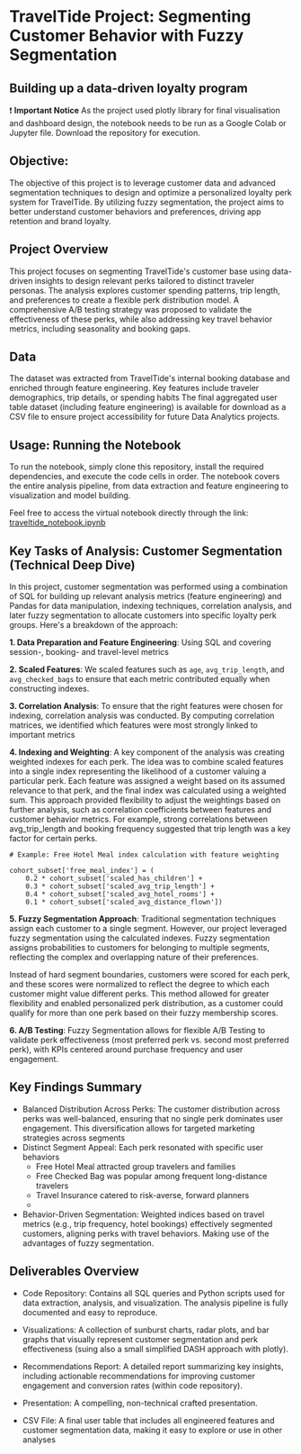 # TravelTide Project: Segmenting Customer Behavior with Fuzzy Segmentation 
## Building up a data-driven loyalty program

❗ **Important Notice**
As the project used plotly library for final visualisation and dashboard design, the notebook needs to be run as a Google Colab or Jupyter file.  Download the repository for execution.



## Objective:
The objective of this project is to leverage customer data and advanced segmentation techniques to design and optimize a personalized loyalty perk system for TravelTide. By utilizing fuzzy segmentation, the project aims to better understand customer behaviors and preferences, driving app retention and brand loyalty. 

## Project Overview
This project focuses on segmenting TravelTide's customer base using data-driven insights to design relevant perks tailored to distinct traveler personas. The analysis explores customer spending patterns, trip length, and preferences to create a flexible perk distribution model. A comprehensive A/B testing strategy was proposed to validate the effectiveness of these perks, while also addressing key travel behavior metrics, including seasonality and booking gaps. 

## Data
The dataset was extracted from TravelTide's internal booking database and enriched through feature engineering. Key features include traveler demographics, trip details, or spending habits The final aggregated user table dataset (including feature engineering) is available for download as a CSV file to ensure project accessibility for future Data Analytics projects.

## Usage: Running the Notebook
To run the notebook, simply clone this repository, install the required dependencies, and execute the code cells in order. The notebook covers the entire analysis pipeline, from data extraction and feature engineering to visualization and model building.

Feel free to access the virtual notebook directly through the link: [ traveltide_notebook.ipynb](https://colab.research.google.com/drive/1GTus1srq_ToAVhMVkgbja-_LMUHAHOrQ?usp=sharing)


## Key Tasks of Analysis: Customer Segmentation (Technical Deep Dive)

In this project, customer segmentation was performed using a combination of SQL for building up relevant analysis metrics (feature engineering) and  Pandas for data manipulation, indexing techniques, correlation analysis, and later fuzzy segmentation to allocate customers into specific loyalty perk groups. 
Here's a breakdown of the approach:

**1. Data Preparation and Feature Engineering**: Using SQL and covering session-, booking- and travel-level metrics

**2. Scaled Features**: We scaled features such as `age`, `avg_trip_length`, and `avg_checked_bags` to ensure that each metric contributed equally when constructing indexes.

**3. Correlation Analysis**: To ensure that the right features were chosen for indexing, correlation analysis was conducted. By computing correlation matrices, we identified which features were most strongly linked to important metrics

**4. Indexing and Weighting**: 
A key component of the analysis was creating weighted indexes for each perk. The idea was to combine scaled features into a single index representing the likelihood of a customer valuing a particular perk. Each feature was assigned a weight based on its assumed relevance to that perk, and the final index was calculated using a weighted sum.
This approach provided flexibility to adjust the weightings based on further analysis, such as correlation coefficients between features and customer behavior metrics. For example, strong correlations between avg_trip_length and booking frequency suggested that trip length was a key factor for certain perks.

```
# Example: Free Hotel Meal index calculation with feature weighting

cohort_subset['free_meal_index'] = (
    0.2 * cohort_subset['scaled_has_children'] +
    0.3 * cohort_subset['scaled_avg_trip_length'] +
    0.4 * cohort_subset['scaled_avg_hotel_rooms'] +
    0.1 * cohort_subset['scaled_avg_distance_flown'])
```
**5. Fuzzy Segmentation Approach**: Traditional segmentation techniques assign each customer to a single segment. However, our project leveraged fuzzy segmentation using the calculated indexes. Fuzzy segmentation assigns probabilities to customers for belonging to multiple segments, reflecting the complex and overlapping nature of their preferences.

Instead of hard segment boundaries, customers were scored for each perk, and these scores were normalized to reflect the degree to which each customer might value different perks. This method allowed for greater flexibility and enabled personalized perk distribution, as a customer could qualify for more than one perk based on their fuzzy membership scores.

**6. A/B Testing**: Fuzzy Segmentation allows for flexible A/B Testing to validate perk effectiveness (most preferred perk vs. second most preferred perk), with KPIs centered around purchase frequency and user engagement. 

## Key Findings Summary
- Balanced Distribution Across Perks: The customer distribution across perks was well-balanced, ensuring that no single perk dominates user engagement. This diversification allows for targeted marketing strategies across segments
- Distinct Segment Appeal: Each perk resonated with specific user behaviors
     -   Free Hotel Meal attracted group travelers and families
     -   Free Checked Bag was popular among frequent long-distance travelers
     -   Travel Insurance catered to risk-averse, forward planners
     -   
- Behavior-Driven Segmentation: Weighted indices based on travel metrics (e.g., trip frequency, hotel bookings) effectively segmented customers, aligning perks with travel behaviors. Making use of the advantages of fuzzy segmentation.


## Deliverables Overview
- Code Repository: Contains all SQL queries and Python scripts used for data extraction, analysis, and visualization. The analysis pipeline is fully documented and easy to reproduce.

- Visualizations: A collection of sunburst charts, radar plots, and bar graphs that visually represent customer segmentation and perk effectiveness (suing also a small simplified DASH approach with plotly).

- Recommendations Report: A detailed report summarizing key insights, including actionable recommendations for improving customer engagement and conversion rates (within code repository).

- Presentation: A compelling, non-technical crafted presentation.

- CSV File: A final user table that includes all engineered features and customer segmentation data, making it easy to explore or use in other analyses

